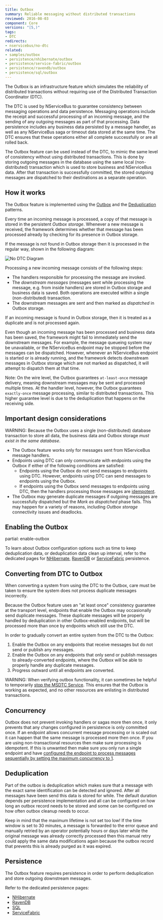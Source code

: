 ```yaml
---
title: Outbox
summary: Reliable messaging without distributed transactions
reviewed: 2016-08-03
component: Core
versions: "[5,)"
tags:
- DTC
redirects:
- nservicebus/no-dtc
related:
- samples/outbox
- persistence/nhibernate/outbox
- persistence/service-fabric/outbox
- persistence/ravendb/outbox
- persistence/sql/outbox
---
```


The Outbox is an infrastructure feature which simulates the reliability of distributed transactions without requiring use of the Distributed Transaction Coordinator (DTC).

The DTC is used by NServiceBus to guarantee consistency between messaging operations and data persistence. Messaging operations include the receipt and successful processing of an incoming message, and the sending of any outgoing messages as part of that processing. Data persistence includes any business data persisted by a message handler, as well as any NServiceBus saga or timeout data stored at the same time. The DTC ensures that these operations either all complete successfully or are all rolled back.

The Outbox feature can be used instead of the DTC, to mimic the same level of consistency without using distributed transactions. This is done by storing outgoing messages in the database using the same local (non-distributed) transaction which is used to store business and NServiceBus data. After that transaction is successfully committed, the stored outgoing messages are dispatched to their destinations as a separate operation.


## How it works

The Outbox feature is implemented using the [Outbox](http://gistlabs.com/2014/05/the-outbox/) and the [Deduplication](https://en.wikipedia.org/wiki/Data_deduplication#In-line_deduplication) patterns.

Every time an incoming message is processed, a copy of that message is stored in the persistent _Outbox storage_. Whenever a new message is received, the framework determines whether that message has been processed already by checking for its presence in Outbox storage.

If the message is not found in Outbox storage then it is processed in the regular way, shown in the following diagram:

![No DTC Diagram](outbox.svg)

Processing a new incoming message consists of the following steps:

 * The handlers responsible for processing the message are invoked.
 * The _downstream messages_ (messages sent while processing the message, e.g. from inside handlers) are stored in Outbox storage and business data is saved. Both operations are executed within a single (non-distributed) transaction.
 * The downstream messages are sent and then marked as _dispatched_ in Outbox storage.

If an incoming message is found in Outbox storage, then it is treated as a duplicate and is not processed again.

Even though an incoming message has been processed and business data has been saved, the framework might fail to immediately send the downstream messages. For example, the message queueing system may be unavailable, or the NServiceBus endpoint may be stopped before the messages can be dispatched. However, whenever an NServiceBus endpoint is started or is already running, and the framework detects downstream messages in Outbox storage which are not marked as dispatched, it will attempt to dispatch them at that time.

Note: On the wire level, the Outbox guarantees `at-least-once` message delivery, meaning downstream messages may be sent and processed multiple times. At the handler level, however, the Outbox guarantees `exactly-once` message processing, similar to distributed transactions. This higher guarantee level is due to the deduplication that happens on the receiving side.


## Important design considerations

WARNING: Because the Outbox uses a single (non-distributed) database transaction to store all data, the business data and Outbox storage *must exist in the same database*.

 * The Outbox feature works only for messages sent from NServiceBus message handlers.
 * Endpoints using DTC can only communicate with endpoints using the Outbox if either of the following conditions are satisfied:
   * Endpoints using the Outbox do not send messages to endpoints using DTC. However, endpoints using DTC can send messages to endpoints using the Outbox.
   * If endpoints using the Outbox send messages to endpoints using DTC, then the handlers processing those messages are [idempotent](https://en.wikipedia.org/wiki/Idempotence).
 * The Outbox may generate duplicate messages if outgoing messages are successfully dispatched but the _Mark as dispatched_ phase fails. This may happen for a variety of reasons, including _Outbox storage_ connectivity issues and deadlocks.


## Enabling the Outbox

partial: enable-outbox

To learn about Outbox configuration options such as time to keep deduplication data, or deduplication data clean up interval, refer to the dedicated pages for [NHibernate](/persistence/nhibernate/outbox.md), [RavenDB](/persistence/ravendb/outbox.md) or [ServiceFabric](/persistence/service-fabric/outbox.md) persistence.


## Converting from DTC to Outbox

When converting a system from using the DTC to the Outbox, care must be taken to ensure the system does not process duplicate messages incorrectly.

Because the Outbox feature uses an "at least once" consistency guarantee at the transport level, endpoints that enable the Outbox may occasionally send duplicate messages. These duplicate messages will be properly handled by deduplication in other Outbox-enabled endpoints, but will be processed more than once by endpoints which still use the DTC.

In order to gradually convert an entire system from the DTC to the Outbox:

1. Enable the Outbox on any endpoints that receive messages but do not send or publish any messages.
1. Enable the Outbox on any endpoints that only send or publish messages to already-converted endpoints, where the Outbox will be able to properly handle any duplicate messages.
1. Progress outward until all endpoints are converted.

WARNING: When verifying outbox functionality, it can sometimes be helpful to temporarily [stop the MSDTC Service](https://technet.microsoft.com/en-us/library/cc770732.aspx). This ensures that the Outbox is working as expected, and no other resources are enlisting in distributed transactions.

## Concurrency

Outbox does not prevent invoking handlers or sagas more then once, it only prevents that any changes configured in persistence is only committed once. If an endpoint allows concurrent message processing or is scaled out it can happen that the same message is processed more then once. If you are using non-transactional resources then make sure processing is idempotent. If this is unwanted then make sure you only run a single endpoint and have [configured the endpoint to process messages sequentially by setting the maximum concurrency to 1](/nservicebus/operations/tuning.md#tuning-concurrency).

## Deduplication

Part of the outbox is deduplication which makes sure that a message with the exact same identification can be detected and ignored. After all messages have been send this data is stored for while. The default duration depends per persistence implementation and all can be configured on how long an outbox record needs to be stored and some can be configured on how often outbox cleanup needs to occur.

Keep in mind that the maximum lifetime is not set too low! If the time window is set to 30 minutes, a message is forwarded to the error queue and manually retried by an operator potentially hours or days later while the original message was already correctly processed then this manual retry could apply the same data modifications again because the outbox record that prevents this is already purged as it was expired.

## Persistence

The Outbox feature requires persistence in order to perform deduplication and store outgoing downstream messages.

Refer to the dedicated persistence pages:

- [NHibernate](/persistence/nhibernate/outbox.md)
- [RavenDB](/persistence/ravendb/outbox.md)
- [SQL](/persistence/sql/outbox.md)
- [ServiceFabric](/persistence/service-fabric/outbox.md)
